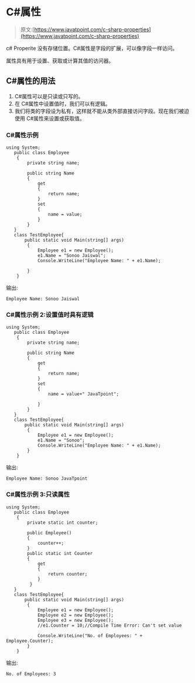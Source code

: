 # C#属性

> 原文:[https://www.javatpoint.com/c-sharp-properties](https://www.javatpoint.com/c-sharp-properties)

c# Properite 没有存储位置。C#属性是字段的扩展，可以像字段一样访问。

属性具有用于设置、获取或计算其值的访问器。

## C#属性的用法

1.  C#属性可以是只读或只写的。
2.  在 C#属性中设置值时，我们可以有逻辑。
3.  我们将类的字段设为私有，这样就不能从类外部直接访问字段。现在我们被迫使用 C#属性来设置或获取值。

### C#属性示例

```
using System;
   public class Employee
    {
        private string name;

        public string Name
        {
            get
            {
                return name;
            }
            set
            {
                name = value;
            }
        }
   }
   class TestEmployee{
       public static void Main(string[] args)
        {
            Employee e1 = new Employee();
            e1.Name = "Sonoo Jaiswal";
            Console.WriteLine("Employee Name: " + e1.Name);

        }
    }

```

输出:

```
Employee Name: Sonoo Jaiswal

```

### C#属性示例 2:设置值时具有逻辑

```
using System;
   public class Employee
    {
        private string name;

        public string Name
        {
            get
            {
                return name;
            }
            set
            {
                name = value+" JavaTpoint";

            }
        }
   }
   class TestEmployee{
       public static void Main(string[] args)
        {
            Employee e1 = new Employee();
            e1.Name = "Sonoo";
            Console.WriteLine("Employee Name: " + e1.Name);
        }
    }

```

输出:

```
Employee Name: Sonoo JavaTpoint

```

### C#属性示例 3:只读属性

```
using System;
   public class Employee
    {
        private static int counter;

        public Employee()
        {
            counter++;
        }
        public static int Counter
        {
            get
            {
                return counter;
            }
         }
   }
   class TestEmployee{
       public static void Main(string[] args)
        {
            Employee e1 = new Employee();
            Employee e2 = new Employee();
            Employee e3 = new Employee();
            //e1.Counter = 10;//Compile Time Error: Can't set value

            Console.WriteLine("No. of Employees: " + Employee.Counter);
        }
    }

```

输出:

```
No. of Employees: 3

```